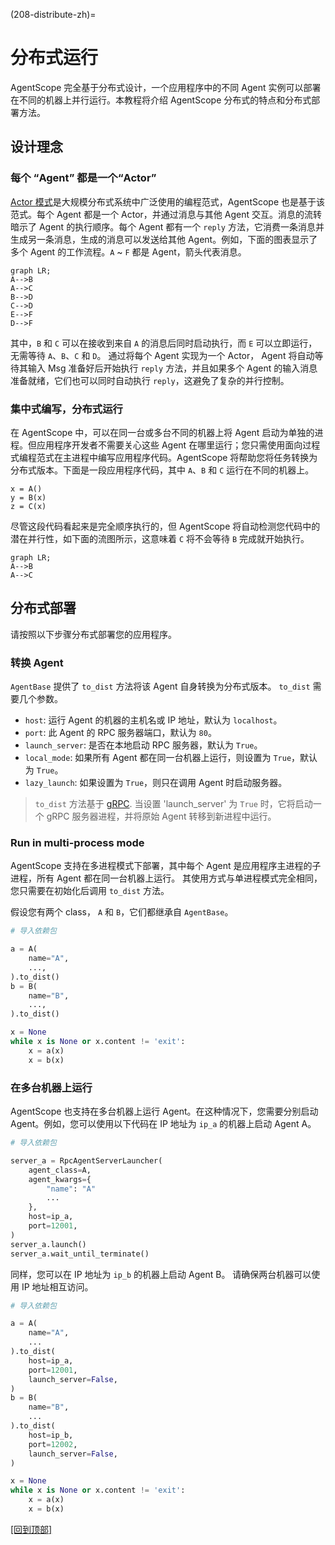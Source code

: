 (208-distribute-zh)=

# 分布式运行

AgentScope 完全基于分布式设计，一个应用程序中的不同 Agent 实例可以部署在不同的机器上并行运行。本教程将介绍 AgentScope 分布式的特点和分布式部署方法。

## 设计理念

### 每个 “Agent” 都是一个“Actor”

[Actor 模式](https://en.wikipedia.org/wiki/Actor_model)是大规模分布式系统中广泛使用的编程范式，AgentScope 也是基于该范式。每个 Agent 都是一个 Actor，并通过消息与其他 Agent 交互。消息的流转暗示了 Agent 的执行顺序。每个 Agent 都有一个 `reply` 方法，它消费一条消息并生成另一条消息，生成的消息可以发送给其他 Agent。例如，下面的图表显示了多个 Agent 的工作流程。`A` ~ `F` 都是 Agent，箭头代表消息。

```{mermaid}
graph LR;
A-->B
A-->C
B-->D
C-->D
E-->F
D-->F
```

其中，`B` 和 `C` 可以在接收到来自 `A` 的消息后同时启动执行，而 `E` 可以立即运行，无需等待 `A`、`B`、`C` 和 `D`。
通过将每个 Agent 实现为一个 Actor， Agent 将自动等待其输入 Msg 准备好后开始执行 `reply` 方法，并且如果多个 Agent 的输入消息准备就绪，它们也可以同时自动执行 `reply`，这避免了复杂的并行控制。

### 集中式编写，分布式运行

在 AgentScope 中，可以在同一台或多台不同的机器上将 Agent 启动为单独的进程。但应用程序开发者不需要关心这些 Agent 在哪里运行；您只需使用面向过程式编程范式在主进程中编写应用程序代码。AgentScope 将帮助您将任务转换为分布式版本。下面是一段应用程序代码，其中 `A`、`B` 和 `C` 运行在不同的机器上。

```
x = A()
y = B(x)
z = C(x)
```

尽管这段代码看起来是完全顺序执行的，但 AgentScope 将自动检测您代码中的潜在并行性，如下面的流图所示，这意味着 `C` 将不会等待 `B` 完成就开始执行。

```{mermaid}
graph LR;
A-->B
A-->C
```

## 分布式部署

请按照以下步骤分布式部署您的应用程序。

### 转换 Agent

`AgentBase` 提供了 `to_dist` 方法将该 Agent 自身转换为分布式版本。
`to_dist` 需要几个参数。

- `host`: 运行 Agent 的机器的主机名或 IP 地址，默认为 `localhost`。
- `port`: 此 Agent 的 RPC 服务器端口，默认为 `80`。
- `launch_server`: 是否在本地启动 RPC 服务器，默认为 `True`。
- `local_mode`: 如果所有 Agent 都在同一台机器上运行，则设置为 `True`，默认为 `True`。
- `lazy_launch`:  如果设置为 `True`，则只在调用 Agent 时启动服务器。

> `to_dist` 方法基于 [gRPC](https://grpc.io/). 当设置 'launch_server' 为 `True` 时，它将启动一个 gRPC 服务器进程，并将原始 Agent 转移到新进程中运行。

### Run in multi-process mode

AgentScope 支持在多进程模式下部署，其中每个 Agent 是应用程序主进程的子进程，所有 Agent 都在同一台机器上运行。
其使用方式与单进程模式完全相同，您只需要在初始化后调用 `to_dist` 方法。

假设您有两个 class， `A` 和 `B`，它们都继承自 `AgentBase`。

```python
# 导入依赖包

a = A(
    name="A",
    ...,
).to_dist()
b = B(
    name="B",
    ...,
).to_dist()

x = None
while x is None or x.content != 'exit':
    x = a(x)
    x = b(x)
```

### 在多台机器上运行

AgentScope 也支持在多台机器上运行 Agent。在这种情况下，您需要分别启动 Agent。例如，您可以使用以下代码在 IP 地址为 `ip_a` 的机器上启动 Agent A。

```python
# 导入依赖包

server_a = RpcAgentServerLauncher(
    agent_class=A,
    agent_kwargs={
        "name": "A"
        ...
    },
    host=ip_a,
    port=12001,
)
server_a.launch()
server_a.wait_until_terminate()
```

同样，您可以在 IP 地址为 `ip_b` 的机器上启动 Agent B。
请确保两台机器可以使用 IP 地址相互访问。

```python
# 导入依赖包

a = A(
    name="A",
    ...
).to_dist(
    host=ip_a,
    port=12001,
    launch_server=False,
)
b = B(
    name="B",
    ...
).to_dist(
    host=ip_b,
    port=12002,
    launch_server=False,
)

x = None
while x is None or x.content != 'exit':
    x = a(x)
    x = b(x)
```

[[回到顶部]](#分布式运行)
